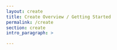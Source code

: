 ```yaml
---
layout: create
title: Create Overview / Getting Started
permalink: /create
section: create
intro_paragraph: >

---
```

